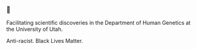 ### 🤔

Facilitating scientific discoveries in the Department of Human Genetics at the University of Utah.

Anti-racist. Black Lives Matter.
